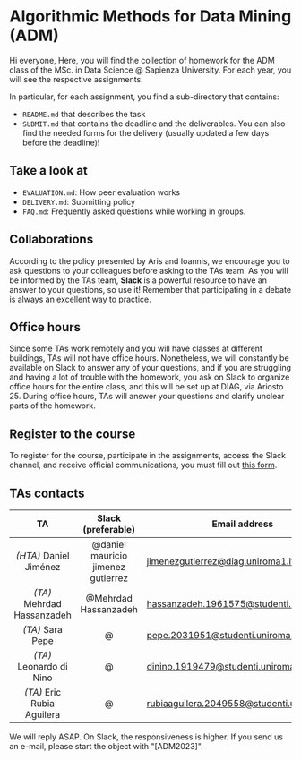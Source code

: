 # Algorithmic Methods for Data Mining (ADM) 

Hi everyone,
Here, you will find the collection of homework for the ADM class of the MSc. in Data Science @ Sapienza University. For each year, you will see the respective assignments.

In particular, for each assignment, you find a sub-directory that contains:

- `README.md` that describes the task
- `SUBMIT.md` that contains the deadline and the deliverables. You can also find the needed forms for the delivery (usually updated a few days before the deadline)!

## Take a look at
- `EVALUATION.md`: How peer evaluation works
- `DELIVERY.md`: Submitting policy
- `FAQ.md`: Frequently asked questions while working in groups.


## Collaborations
According to the policy presented by Aris and Ioannis, we encourage you to ask questions to your colleagues before asking to the TAs team. As you will be informed by the TAs team, __Slack__ is a powerful resource to have an answer to your questions, so use it! Remember that participating in a debate is always an excellent way to practice.

## Office hours
Since some TAs work remotely and you will have classes at different buildings, TAs will not have office hours. Nonetheless, we will constantly be available on Slack to answer any of your questions, and if you are struggling and having a lot of trouble with the homework, you ask on Slack to organize office hours for the entire class, and this will be set up at DIAG, via Ariosto 25. During office hours, TAs will answer your questions and clarify unclear parts of the homework.

## Register to the course
To register for the course, participate in the assignments, access the Slack channel, and receive official communications, you must fill out [this form](~http://aris.me/register-adm.html~).

## TAs contacts

|    TA    | Slack (preferable) | Email address            |
|:--------:|:------------------:|--------------------------|
|  *(HTA)* Daniel Jiménez |     @daniel mauricio jimenez gutierrez     | jimenezgutierrez@diag.uniroma1.it       |
|  *(TA)* Mehrdad Hassanzadeh | @Mehrdad Hassanzadeh |   hassanzadeh.1961575@studenti.uniroma1.it  |
|  *(TA)* Sara Pepe |  @  | pepe.2031951@studenti.uniroma1.it    |
|  *(TA)* Leonardo di Nino |  @  | dinino.1919479@studenti.uniroma1.it   |
|  *(TA)* Eric Rubia Aguilera |  @  | rubiaaguilera.2049558@studenti.uniroma1.it   |

We will reply ASAP. On Slack, the responsiveness is higher. If you send us an e-mail, please start the object with "[ADM2023]".
